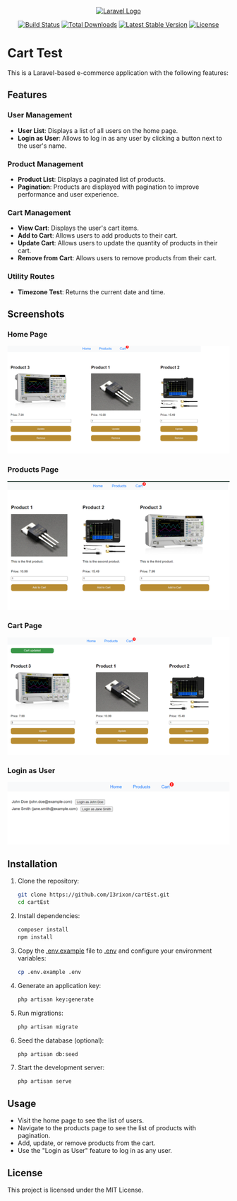 <p align="center"><a href="https://laravel.com" target="_blank"><img src="https://raw.githubusercontent.com/laravel/art/master/logo-lockup/5%20SVG/2%20CMYK/1%20Full%20Color/laravel-logolockup-cmyk-red.svg" width="400" alt="Laravel Logo"></a></p>

<p align="center">
<a href="https://github.com/laravel/framework/actions"><img src="https://github.com/laravel/framework/workflows/tests/badge.svg" alt="Build Status"></a>
<a href="https://packagist.org/packages/laravel/framework"><img src="https://img.shields.io/packagist/dt/laravel/framework" alt="Total Downloads"></a>
<a href="https://packagist.org/packages/laravel/framework"><img src="https://img.shields.io/packagist/v/laravel/framework" alt="Latest Stable Version"></a>
<a href="https://packagist.org/packages/laravel/framework"><img src="https://img.shields.io/packagist/l/laravel/framework" alt="License"></a>
</p>

# Cart Test

This is a Laravel-based e-commerce application with the following features:

## Features

### User Management
- **User List**: Displays a list of all users on the home page.
- **Login as User**: Allows to log in as any user by clicking a button next to the user's name.

### Product Management
- **Product List**: Displays a paginated list of products.
- **Pagination**: Products are displayed with pagination to improve performance and user experience.

### Cart Management
- **View Cart**: Displays the user's cart items.
- **Add to Cart**: Allows users to add products to their cart.
- **Update Cart**: Allows users to update the quantity of products in their cart.
- **Remove from Cart**: Allows users to remove products from their cart.

### Utility Routes
- **Timezone Test**: Returns the current date and time.

## Screenshots

### Home Page
![Home Page](images/home_page.png)

### Products Page
![Products Page](images/products_page.png)

### Cart Page
![Cart Page](images/cart_page.png)

### Login as User
![Login as User](images/login_as_user.png)

## Installation

1. Clone the repository:
    ```sh
    git clone https://github.com/I3rixon/cartEst.git
    cd cartEst
    ```

2. Install dependencies:
    ```sh
    composer install
    npm install
    ```

3. Copy the [.env.example](http://_vscodecontentref_/1) file to [.env](http://_vscodecontentref_/2) and configure your environment variables:
    ```sh
    cp .env.example .env
    ```

4. Generate an application key:
    ```sh
    php artisan key:generate
    ```

5. Run migrations:
    ```sh
    php artisan migrate
    ```

6. Seed the database (optional):
    ```sh
    php artisan db:seed
    ```

7. Start the development server:
    ```sh
    php artisan serve
    ```

## Usage

- Visit the home page to see the list of users.
- Navigate to the products page to see the list of products with pagination.
- Add, update, or remove products from the cart.
- Use the "Login as User" feature to log in as any user.

## License

This project is licensed under the MIT License.

